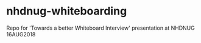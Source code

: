 # nhdnug-whiteboarding
Repo for 'Towards a better Whiteboard Interview' presentation at NHDNUG 16AUG2018
